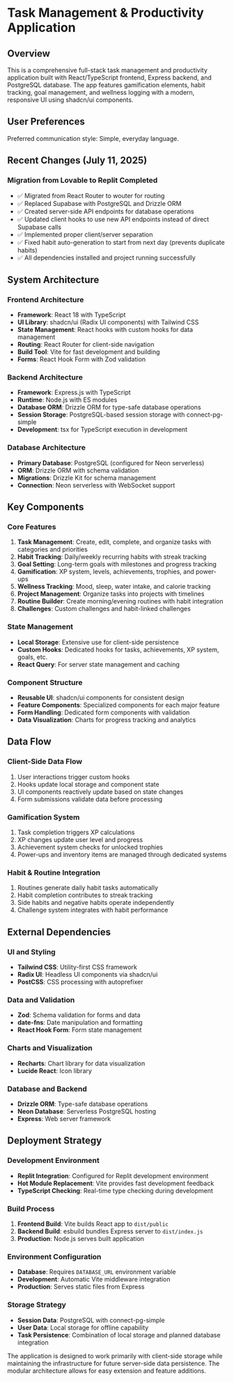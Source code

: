 # Task Management & Productivity Application

## Overview
This is a comprehensive full-stack task management and productivity application built with React/TypeScript frontend, Express backend, and PostgreSQL database. The app features gamification elements, habit tracking, goal management, and wellness logging with a modern, responsive UI using shadcn/ui components.

## User Preferences

Preferred communication style: Simple, everyday language.

## Recent Changes (July 11, 2025)

### Migration from Lovable to Replit Completed
- ✅ Migrated from React Router to wouter for routing
- ✅ Replaced Supabase with PostgreSQL and Drizzle ORM
- ✅ Created server-side API endpoints for database operations
- ✅ Updated client hooks to use new API endpoints instead of direct Supabase calls
- ✅ Implemented proper client/server separation
- ✅ Fixed habit auto-generation to start from next day (prevents duplicate habits)
- ✅ All dependencies installed and project running successfully

## System Architecture

### Frontend Architecture
- **Framework**: React 18 with TypeScript
- **UI Library**: shadcn/ui (Radix UI components) with Tailwind CSS
- **State Management**: React hooks with custom hooks for data management
- **Routing**: React Router for client-side navigation
- **Build Tool**: Vite for fast development and building
- **Forms**: React Hook Form with Zod validation

### Backend Architecture
- **Framework**: Express.js with TypeScript
- **Runtime**: Node.js with ES modules
- **Database ORM**: Drizzle ORM for type-safe database operations
- **Session Storage**: PostgreSQL-based session storage with connect-pg-simple
- **Development**: tsx for TypeScript execution in development

### Database Architecture
- **Primary Database**: PostgreSQL (configured for Neon serverless)
- **ORM**: Drizzle ORM with schema validation
- **Migrations**: Drizzle Kit for schema management
- **Connection**: Neon serverless with WebSocket support

## Key Components

### Core Features
1. **Task Management**: Create, edit, complete, and organize tasks with categories and priorities
2. **Habit Tracking**: Daily/weekly recurring habits with streak tracking
3. **Goal Setting**: Long-term goals with milestones and progress tracking
4. **Gamification**: XP system, levels, achievements, trophies, and power-ups
5. **Wellness Tracking**: Mood, sleep, water intake, and calorie tracking
6. **Project Management**: Organize tasks into projects with timelines
7. **Routine Builder**: Create morning/evening routines with habit integration
8. **Challenges**: Custom challenges and habit-linked challenges

### State Management
- **Local Storage**: Extensive use for client-side persistence
- **Custom Hooks**: Dedicated hooks for tasks, achievements, XP system, goals, etc.
- **React Query**: For server state management and caching

### Component Structure
- **Reusable UI**: shadcn/ui components for consistent design
- **Feature Components**: Specialized components for each major feature
- **Form Handling**: Dedicated form components with validation
- **Data Visualization**: Charts for progress tracking and analytics

## Data Flow

### Client-Side Data Flow
1. User interactions trigger custom hooks
2. Hooks update local storage and component state
3. UI components reactively update based on state changes
4. Form submissions validate data before processing

### Gamification System
1. Task completion triggers XP calculations
2. XP changes update user level and progress
3. Achievement system checks for unlocked trophies
4. Power-ups and inventory items are managed through dedicated systems

### Habit & Routine Integration
1. Routines generate daily habit tasks automatically
2. Habit completion contributes to streak tracking
3. Side habits and negative habits operate independently
4. Challenge system integrates with habit performance

## External Dependencies

### UI and Styling
- **Tailwind CSS**: Utility-first CSS framework
- **Radix UI**: Headless UI components via shadcn/ui
- **PostCSS**: CSS processing with autoprefixer

### Data and Validation
- **Zod**: Schema validation for forms and data
- **date-fns**: Date manipulation and formatting
- **React Hook Form**: Form state management

### Charts and Visualization
- **Recharts**: Chart library for data visualization
- **Lucide React**: Icon library

### Database and Backend
- **Drizzle ORM**: Type-safe database operations
- **Neon Database**: Serverless PostgreSQL hosting
- **Express**: Web server framework

## Deployment Strategy

### Development Environment
- **Replit Integration**: Configured for Replit development environment
- **Hot Module Replacement**: Vite provides fast development feedback
- **TypeScript Checking**: Real-time type checking during development

### Build Process
1. **Frontend Build**: Vite builds React app to `dist/public`
2. **Backend Build**: esbuild bundles Express server to `dist/index.js`
3. **Production**: Node.js serves built application

### Environment Configuration
- **Database**: Requires `DATABASE_URL` environment variable
- **Development**: Automatic Vite middleware integration
- **Production**: Serves static files from Express

### Storage Strategy
- **Session Data**: PostgreSQL with connect-pg-simple
- **User Data**: Local storage for offline capability
- **Task Persistence**: Combination of local storage and planned database integration

The application is designed to work primarily with client-side storage while maintaining the infrastructure for future server-side data persistence. The modular architecture allows for easy extension and feature additions.